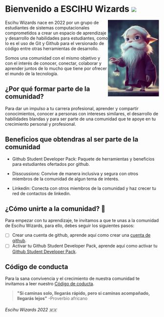 # Bienvenido a ESCIHU Wizards <img src="https://raw.githubusercontent.com/debdutgoswami/debdutgoswami/master/assets/gifs/Hi.gif" width="30px">


<img align="right" height="250px" src="./profile/assets/wizard.png" alt="wizard" />

Escihu Wizards nace en 2022 por un grupo de estudiantes de sistemas computacionales comprometidos a crear un espacio de aprendizaje y desarrollo de habilidades para estudiantes, como lo es el uso de Git y Github para el versionado de código entre otras herramientas de desarrollo.

Somos una comunidad con el mismo objetivo y con el interés de conocer, conectar, colaborar y aprender juntos de lo mucho que tiene por ofrecer el mundo de la tecnología.


## ¿Por qué formar parte de la comunidad?

Para dar un impulso a tu carrera profesional, aprender y compartir conocimientos, conocer a personas con intereses similares, el desarrollo de habilidades blandas y para ser parte de una comunidad que te apoye en tu crecimiento personal y profesional.


## Beneficios que obtendras al ser parte de la comunidad

* Github Student Developer Pack: Paquete de herramientas y beneficios para estudiantes ofertados por github.

* Disscussions: Convive de manera inclusiva y segura con otros miembros de la comunidad de algun tema de interés.

* Linkedin: Conecta con otros miembros de la comunidad y haz crecer tu red de contactos de linkedin.


## ¿Cómo unirte a la comunidad? :rocket:

Para empezar con tu aprendizaje, te invitamos a que te unas a la comunidad de Escihu Wizards, para ello, debes seguir los siguientes pasos:

- [ ] Crear una cuenta de github, aprende aquí como crear una [cuenta de github](../createAccount.md).
- [ ] Activar tu Github Student Developer Pack, aprende aquí como activar tu [Github Student Developer Pack](../activateGithubStudentDeveloperPack.md).

## Código de conducta

Para la sana convivencia y el crecimiento de nuestra comunidad te invitamos a leer nuestro [Código de coducta](./codeOfConduct.md).


> **"Si caminas solo, llegarás rápido, pero si caminas acompañado, llegarás lejos"** 
>  -Proverbio africano


<!-- <img src="./profile/assets/Imagen-perro.png" width="150px" /> -->
###### Escihu Wizards 2022 :mexico: